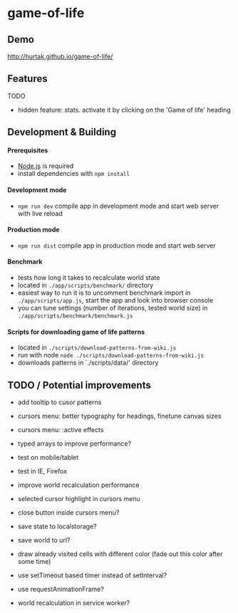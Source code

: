 # game-of-life

## Demo

http://hurtak.github.io/game-of-life/

## Features

TODO

- hidden feature: stats. activate it by clicking on the 'Game of life' heading

## Development & Building

#### Prerequisites

- [Node.js](http://nodejs.org) is required
- install dependencies with `npm install`

#### Development mode

- `npm run dev` compile app in development mode and start web server with live reload

#### Production mode

- `npm run dist` compile app in production mode and start web server

#### Benchmark

- tests how long it takes to recalculate world state
- located in `./app/scripts/benchmark/` directory
- easiest way to run it is to uncomment benchmark import in `./app/scripts/app.js`, start the app and look into browser console
- you can tune settings (number of iterations, tested world size) in `./app/scripts/benchmark/benchmark.js`

#### Scripts for downloading game of life patterns

- located in `./scripts/download-patterns-from-wiki.js`
- run with node `node ./scripts/download-patterns-from-wiki.js`
- downloads patterns in `./scripts/data/' directory

## TODO / Potential improvements

- add tooltip to cusor patterns
- cursors menu: better typography for headings, finetune canvas sizes
- cursors menu: :active effects
- typed arrays to improve performance?
- test on mobile/tablet
- test in IE, Firefox

- improve world recalculation performance
- selected cursor highlight in cursors menu
- close button inside cursors menu?
- save state to localstorage?
- save world to url?
- draw already visited cells with different color (fade out this color after some time)
- use setTimeout based timer instead of setInterval?
- use requestAnimationFrame?
- world recalculation in service worker?
